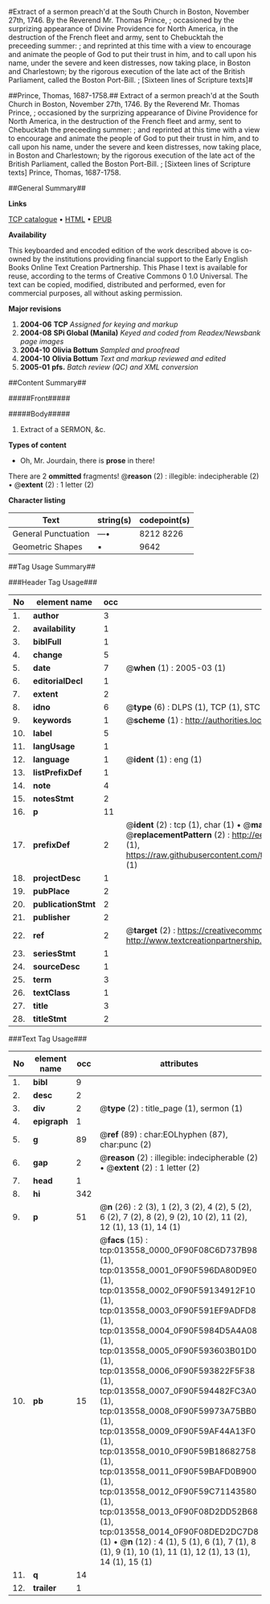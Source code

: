 #Extract of a sermon preach'd at the South Church in Boston, November 27th, 1746. By the Reverend Mr. Thomas Prince, ; occasioned by the surprizing appearance of Divine Providence for North America, in the destruction of the French fleet and army, sent to Chebucktah the preceeding summer: ; and reprinted at this time with a view to encourage and animate the people of God to put their trust in him, and to call upon his name, under the severe and keen distresses, now taking place, in Boston and Charlestown; by the rigorous execution of the late act of the British Parliament, called the Boston Port-Bill. ; [Sixteen lines of Scripture texts]#

##Prince, Thomas, 1687-1758.##
Extract of a sermon preach'd at the South Church in Boston, November 27th, 1746. By the Reverend Mr. Thomas Prince, ; occasioned by the surprizing appearance of Divine Providence for North America, in the destruction of the French fleet and army, sent to Chebucktah the preceeding summer: ; and reprinted at this time with a view to encourage and animate the people of God to put their trust in him, and to call upon his name, under the severe and keen distresses, now taking place, in Boston and Charlestown; by the rigorous execution of the late act of the British Parliament, called the Boston Port-Bill. ; [Sixteen lines of Scripture texts]
Prince, Thomas, 1687-1758.

##General Summary##

**Links**

[TCP catalogue](http://www.ota.ox.ac.uk/tcp/)  • 
[HTML](http://tei.it.ox.ac.uk/tcp/Texts-HTML/free/N10/N10695.html)  • 
[EPUB](http://tei.it.ox.ac.uk/tcp/Texts-EPUB/free/N10/N10695.epub)

**Availability**

This keyboarded and encoded edition of the
	       work described above is co-owned by the institutions
	       providing financial support to the Early English Books
	       Online Text Creation Partnership. This Phase I text is
	       available for reuse, according to the terms of Creative
	       Commons 0 1.0 Universal. The text can be copied,
	       modified, distributed and performed, even for
	       commercial purposes, all without asking permission.

**Major revisions**

1. __2004-06__ __TCP__ *Assigned for keying and markup*
1. __2004-08__ __SPi Global (Manila)__ *Keyed and coded from Readex/Newsbank page images*
1. __2004-10__ __Olivia Bottum__ *Sampled and proofread*
1. __2004-10__ __Olivia Bottum__ *Text and markup reviewed and edited*
1. __2005-01__ __pfs.__ *Batch review (QC) and XML conversion*

##Content Summary##

#####Front#####

#####Body#####

1. Extract of a SERMON, &c.

**Types of content**

  * Oh, Mr. Jourdain, there is **prose** in there!

There are 2 **ommitted** fragments! 
 @__reason__ (2) : illegible: indecipherable (2)  •  @__extent__ (2) : 1 letter (2)

**Character listing**


|Text|string(s)|codepoint(s)|
|---|---|---|
|General Punctuation|—•|8212 8226|
|Geometric Shapes|▪|9642|

##Tag Usage Summary##

###Header Tag Usage###

|No|element name|occ|attributes|
|---|---|---|---|
|1.|__author__|3||
|2.|__availability__|1||
|3.|__biblFull__|1||
|4.|__change__|5||
|5.|__date__|7| @__when__ (1) : 2005-03 (1)|
|6.|__editorialDecl__|1||
|7.|__extent__|2||
|8.|__idno__|6| @__type__ (6) : DLPS (1), TCP (1), STC (1), NOTIS (1), IMAGE-SET (1), EVANS-CITATION (1)|
|9.|__keywords__|1| @__scheme__ (1) : http://authorities.loc.gov/ (1)|
|10.|__label__|5||
|11.|__langUsage__|1||
|12.|__language__|1| @__ident__ (1) : eng (1)|
|13.|__listPrefixDef__|1||
|14.|__note__|4||
|15.|__notesStmt__|2||
|16.|__p__|11||
|17.|__prefixDef__|2| @__ident__ (2) : tcp (1), char (1)  •  @__matchPattern__ (2) : ([0-9\-]+):([0-9IVX]+) (1), (.+) (1)  •  @__replacementPattern__ (2) : http://eebo.chadwyck.com/downloadtiff?vid=$1&page=$2 (1), https://raw.githubusercontent.com/textcreationpartnership/Texts/master/tcpchars.xml#$1 (1)|
|18.|__projectDesc__|1||
|19.|__pubPlace__|2||
|20.|__publicationStmt__|2||
|21.|__publisher__|2||
|22.|__ref__|2| @__target__ (2) : https://creativecommons.org/publicdomain/zero/1.0/ (1), http://www.textcreationpartnership.org/docs/. (1)|
|23.|__seriesStmt__|1||
|24.|__sourceDesc__|1||
|25.|__term__|3||
|26.|__textClass__|1||
|27.|__title__|3||
|28.|__titleStmt__|2||


###Text Tag Usage###

|No|element name|occ|attributes|
|---|---|---|---|
|1.|__bibl__|9||
|2.|__desc__|2||
|3.|__div__|2| @__type__ (2) : title_page (1), sermon (1)|
|4.|__epigraph__|1||
|5.|__g__|89| @__ref__ (89) : char:EOLhyphen (87), char:punc (2)|
|6.|__gap__|2| @__reason__ (2) : illegible: indecipherable (2)  •  @__extent__ (2) : 1 letter (2)|
|7.|__head__|1||
|8.|__hi__|342||
|9.|__p__|51| @__n__ (26) : 2 (3), 1 (2), 3 (2), 4 (2), 5 (2), 6 (2), 7 (2), 8 (2), 9 (2), 10 (2), 11 (2), 12 (1), 13 (1), 14 (1)|
|10.|__pb__|15| @__facs__ (15) : tcp:013558_0000_0F90F08C6D737B98 (1), tcp:013558_0001_0F90F596DA80D9E0 (1), tcp:013558_0002_0F90F59134912F10 (1), tcp:013558_0003_0F90F591EF9ADFD8 (1), tcp:013558_0004_0F90F5984D5A4A08 (1), tcp:013558_0005_0F90F593603B01D0 (1), tcp:013558_0006_0F90F593822F5F38 (1), tcp:013558_0007_0F90F594482FC3A0 (1), tcp:013558_0008_0F90F59973A75BB0 (1), tcp:013558_0009_0F90F59AF44A13F0 (1), tcp:013558_0010_0F90F59B18682758 (1), tcp:013558_0011_0F90F59BAFD0B900 (1), tcp:013558_0012_0F90F59C71143580 (1), tcp:013558_0013_0F90F08D2DD52B68 (1), tcp:013558_0014_0F90F08DED2DC7D8 (1)  •  @__n__ (12) : 4 (1), 5 (1), 6 (1), 7 (1), 8 (1), 9 (1), 10 (1), 11 (1), 12 (1), 13 (1), 14 (1), 15 (1)|
|11.|__q__|14||
|12.|__trailer__|1||
